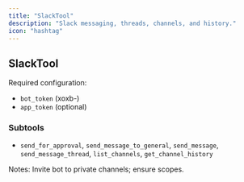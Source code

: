 ```yaml
---
title: "SlackTool"
description: "Slack messaging, threads, channels, and history."
icon: "hashtag"
---
```


## SlackTool

Required configuration:
- `bot_token` (xoxb-)
- `app_token` (optional)

### Subtools
- `send_for_approval`, `send_message_to_general`, `send_message`, `send_message_thread`,
  `list_channels`, `get_channel_history`

Notes: Invite bot to private channels; ensure scopes.


